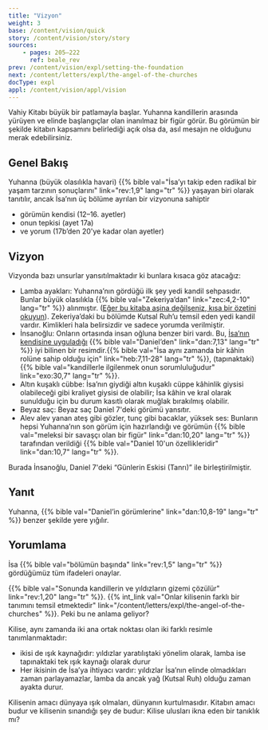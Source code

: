 ```yaml
---
title: "Vizyon"
weight: 3
base: /content/vision/quick
story: /content/vision/story/story
sources: 
    - pages: 205–222
      ref: beale_rev
prev: /content/vision/expl/setting-the-foundation
next: /content/letters/expl/the-angel-of-the-churches
docType: expl
appl: /content/vision/appl/vision
---
```


Vahiy Kitabı büyük bir patlamayla başlar. Yuhanna kandillerin arasında yürüyen ve elinde başlangıçlar olan inanılmaz bir figür görür. Bu görümün bir şekilde kitabın kapsamını belirlediği açık olsa da, asıl mesajın ne olduğunu merak edebilirsiniz.

## Genel Bakış

<a name="2ce0"></a>
Yuhanna (büyük olasılıkla havari) {{% bible val="İsa’yı takip eden radikal bir yaşam tarzının sonuçlarını" link="rev:1,9" lang="tr" %}} yaşayan biri olarak tanıtılır, ancak İsa’nın üç bölüme ayrılan bir vizyonuna sahiptir

- görümün kendisi (12–16. ayetler)
- onun tepkisi (ayet 17a)
- ve yorum (17b’den 20'ye kadar olan ayetler)

## Vizyon

<a name="727c"></a>
Vizyonda bazı unsurlar yansıtılmaktadır ki bunlara kısaca göz atacağız:

- Lamba ayakları: Yuhanna’nın gördüğü ilk şey yedi kandil sehpasıdır. Bunlar büyük olasılıkla {{% bible val="Zekeriya’dan" link="zec:4,2-10" lang="tr" %}} alınmıştır. ([Eğer bu kitaba aşina değilseniz, kısa bir özetini okuyun](https://www.youtube.com/watch?v=_106IfO6Kc0)). Zekeriya’daki bu bölümde Kutsal Ruh’u temsil eden yedi kandil vardır. Kimlikleri hala belirsizdir ve sadece yorumda verilmiştir.
- İnsanoğlu: Onların ortasında insan oğluna benzer biri vardı. Bu, [İsa’nın kendisine uyguladığı](https://www.bibleserver.com/search/TR/%C4%B0nsano%C4%9Flu) {{% bible val="Daniel’den" link="dan:7,13" lang="tr" %}} iyi bilinen bir resimdir.{{% bible val="İsa aynı zamanda bir kâhin rolüne sahip olduğu için" link="heb:7,11-28" lang="tr" %}}, (tapınaktaki) {{% bible val="kandillerle ilgilenmek onun sorumluluğudur" link="exo:30,7" lang="tr" %}}.
- Altın kuşaklı cübbe: İsa’nın giydiği altın kuşaklı cüppe kâhinlik giysisi olabileceği gibi kraliyet giysisi de olabilir; İsa kâhin ve kral olarak sunulduğu için bu durum kasıtlı olarak muğlak bırakılmış olabilir.
- Beyaz saç: Beyaz saç Daniel 7'deki görümü yansıtır.
- Alev alev yanan ateş gibi gözler, tunç gibi bacaklar, yüksek ses: Bunların hepsi Yuhanna’nın son görüm için hazırlandığı ve görümün {{% bible val="meleksi bir savaşçı olan bir figür" link="dan:10,20" lang="tr" %}} tarafından verildiği {{% bible val="Daniel 10'un özellikleridir" link="dan:10,7" lang="tr" %}}.

Burada İnsanoğlu, Daniel 7'deki “Günlerin Eskisi (Tanrı)” ile birleştirilmiştir.

## Yanıt

<a name="d80b"></a>
Yuhanna, {{% bible val="Daniel’in görümlerine" link="dan:10,8-19" lang="tr" %}} benzer şekilde yere yığılır.

## Yorumlama

<a name="1a72"></a>
İsa {{% bible val="bölümün başında" link="rev:1,5" lang="tr" %}} gördüğümüz tüm ifadeleri onaylar.

{{% bible val="Sonunda kandillerin ve yıldızların gizemi çözülür" link="rev:1,20" lang="tr" %}}. {{% int_link val="Onlar kilisenin farklı bir tanımını temsil etmektedir" link="/content/letters/expl/the-angel-of-the-churches" %}}. Peki bu ne anlama geliyor?

Kilise, aynı zamanda iki ana ortak noktası olan iki farklı resimle tanımlanmaktadır:

- ikisi de ışık kaynağıdır: yıldızlar yaratılıştaki yönelim olarak, lamba ise tapınaktaki tek ışık kaynağı olarak durur
- Her ikisinin de İsa’ya ihtiyacı vardır: yıldızlar İsa’nın elinde olmadıkları zaman parlayamazlar, lamba da ancak yağ (Kutsal Ruh) olduğu zaman ayakta durur.

Kilisenin amacı dünyaya ışık olmaları, dünyanın kurtulmasıdır. Kitabın amacı budur ve kilisenin sınandığı şey de budur: Kilise ulusları ikna eden bir tanıklık mı?
